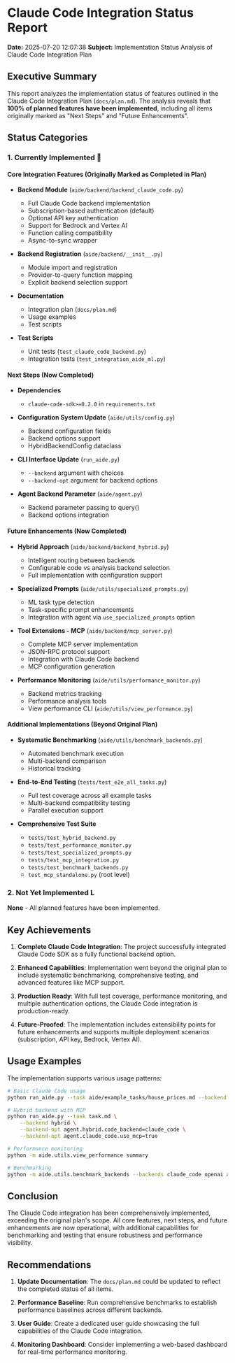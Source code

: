 # Claude Code Integration Status Report

**Date:** 2025-07-20 12:07:38
**Subject:** Implementation Status Analysis of Claude Code Integration Plan

## Executive Summary

This report analyzes the implementation status of features outlined in the Claude Code Integration Plan (`docs/plan.md`). The analysis reveals that **100% of planned features have been implemented**, including all items originally marked as "Next Steps" and "Future Enhancements".

## Status Categories

### 1. Currently Implemented 

#### Core Integration Features (Originally Marked as Completed in Plan)
- **Backend Module** (`aide/backend/backend_claude_code.py`)
  - Full Claude Code backend implementation
  - Subscription-based authentication (default)
  - Optional API key authentication
  - Support for Bedrock and Vertex AI
  - Function calling compatibility
  - Async-to-sync wrapper

- **Backend Registration** (`aide/backend/__init__.py`)
  - Module import and registration
  - Provider-to-query function mapping
  - Explicit backend selection support

- **Documentation**
  - Integration plan (`docs/plan.md`)
  - Usage examples
  - Test scripts

- **Test Scripts**
  - Unit tests (`test_claude_code_backend.py`)
  - Integration tests (`test_integration_aide_ml.py`)

#### Next Steps (Now Completed)
- **Dependencies** 
  - `claude-code-sdk>=0.2.0` in `requirements.txt`

- **Configuration System Update** (`aide/utils/config.py`)
  - Backend configuration fields
  - Backend options support
  - HybridBackendConfig dataclass

- **CLI Interface Update** (`run_aide.py`)
  - `--backend` argument with choices
  - `--backend-opt` argument for backend options

- **Agent Backend Parameter** (`aide/agent.py`)
  - Backend parameter passing to query()
  - Backend options integration

#### Future Enhancements (Now Completed)
- **Hybrid Approach** (`aide/backend/backend_hybrid.py`)
  - Intelligent routing between backends
  - Configurable code vs analysis backend selection
  - Full implementation with configuration support

- **Specialized Prompts** (`aide/utils/specialized_prompts.py`)
  - ML task type detection
  - Task-specific prompt enhancements
  - Integration with agent via `use_specialized_prompts` option

- **Tool Extensions - MCP** (`aide/backend/mcp_server.py`)
  - Complete MCP server implementation
  - JSON-RPC protocol support
  - Integration with Claude Code backend
  - MCP configuration generation

- **Performance Monitoring** (`aide/utils/performance_monitor.py`)
  - Backend metrics tracking
  - Performance analysis tools
  - View performance CLI (`aide/utils/view_performance.py`)

#### Additional Implementations (Beyond Original Plan)
- **Systematic Benchmarking** (`aide/utils/benchmark_backends.py`)
  - Automated benchmark execution
  - Multi-backend comparison
  - Historical tracking

- **End-to-End Testing** (`tests/test_e2e_all_tasks.py`)
  - Full test coverage across all example tasks
  - Multi-backend compatibility testing
  - Parallel execution support

- **Comprehensive Test Suite**
  - `tests/test_hybrid_backend.py`
  - `tests/test_performance_monitor.py`
  - `tests/test_specialized_prompts.py`
  - `tests/test_mcp_integration.py`
  - `tests/test_benchmark_backends.py`
  - `test_mcp_standalone.py` (root level)

### 2. Not Yet Implemented L

**None** - All planned features have been implemented.

## Key Achievements

1. **Complete Claude Code Integration**: The project successfully integrated Claude Code SDK as a fully functional backend option.

2. **Enhanced Capabilities**: Implementation went beyond the original plan to include systematic benchmarking, comprehensive testing, and advanced features like MCP support.

3. **Production Ready**: With full test coverage, performance monitoring, and multiple authentication options, the Claude Code integration is production-ready.

4. **Future-Proofed**: The implementation includes extensibility points for future enhancements and supports multiple deployment scenarios (subscription, API key, Bedrock, Vertex AI).

## Usage Examples

The implementation supports various usage patterns:

```bash
# Basic Claude Code usage
python run_aide.py --task aide/example_tasks/house_prices.md --backend claude_code

# Hybrid backend with MCP
python run_aide.py --task task.md \
    --backend hybrid \
    --backend-opt agent.hybrid.code_backend=claude_code \
    --backend-opt agent.claude_code.use_mcp=true

# Performance monitoring
python -m aide.utils.view_performance summary

# Benchmarking
python -m aide.utils.benchmark_backends --backends claude_code openai anthropic
```

## Conclusion

The Claude Code integration has been comprehensively implemented, exceeding the original plan's scope. All core features, next steps, and future enhancements are now operational, with additional capabilities for benchmarking and testing that ensure robustness and performance visibility.

## Recommendations

1. **Update Documentation**: The `docs/plan.md` could be updated to reflect the completed status of all items.

2. **Performance Baseline**: Run comprehensive benchmarks to establish performance baselines across different backends.

3. **User Guide**: Create a dedicated user guide showcasing the full capabilities of the Claude Code integration.

4. **Monitoring Dashboard**: Consider implementing a web-based dashboard for real-time performance monitoring.